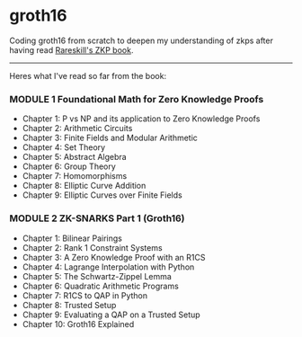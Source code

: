 # groth16
Coding groth16 from scratch to deepen my understanding of zkps after having read [Rareskill's ZKP book](https://www.rareskills.io/zk-book).

---
Heres what I've read so far from the book:

### MODULE 1 Foundational Math for Zero Knowledge Proofs
- Chapter 1: P vs NP and its application to Zero Knowledge Proofs
- Chapter 2: Arithmetic Circuits
- Chapter 3: Finite Fields and Modular Arithmetic
- Chapter 4: Set Theory
- Chapter 5: Abstract Algebra
- Chapter 6: Group Theory
- Chapter 7: Homomorphisms
- Chapter 8: Elliptic Curve Addition
- Chapter 9: Elliptic Curves over Finite Fields
### MODULE 2 ZK-SNARKS Part 1 (Groth16)
- Chapter 1: Bilinear Pairings
- Chapter 2: Rank 1 Constraint Systems
- Chapter 3: A Zero Knowledge Proof with an R1CS
- Chapter 4: Lagrange Interpolation with Python
- Chapter 5: The Schwartz-Zippel Lemma
- Chapter 6: Quadratic Arithmetic Programs
- Chapter 7: R1CS to QAP in Python
- Chapter 8: Trusted Setup
- Chapter 9: Evaluating a QAP on a Trusted Setup
- Chapter 10: Groth16 Explained
